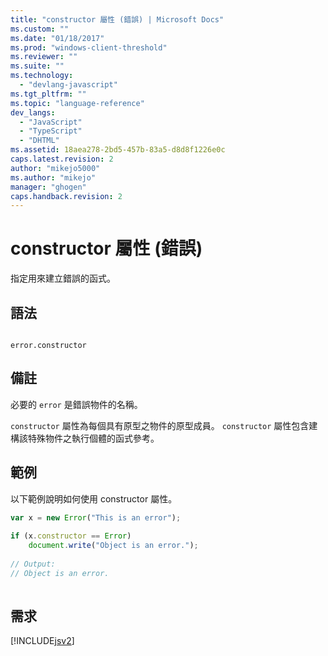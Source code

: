 ```yaml
---
title: "constructor 屬性 (錯誤) | Microsoft Docs"
ms.custom: ""
ms.date: "01/18/2017"
ms.prod: "windows-client-threshold"
ms.reviewer: ""
ms.suite: ""
ms.technology: 
  - "devlang-javascript"
ms.tgt_pltfrm: ""
ms.topic: "language-reference"
dev_langs: 
  - "JavaScript"
  - "TypeScript"
  - "DHTML"
ms.assetid: 18aea278-2bd5-457b-83a5-d8d8f1226e0c
caps.latest.revision: 2
author: "mikejo5000"
ms.author: "mikejo"
manager: "ghogen"
caps.handback.revision: 2
---
```

# constructor 屬性 (錯誤)
指定用來建立錯誤的函式。  
  
## 語法  
  
```  
  
error.constructor  
```  
  
## 備註  
 必要的 `error` 是錯誤物件的名稱。  
  
 `constructor` 屬性為每個具有原型之物件的原型成員。  `constructor` 屬性包含建構該特殊物件之執行個體的函式參考。  
  
## 範例  
 以下範例說明如何使用 constructor 屬性。  
  
```javascript  
var x = new Error("This is an error");  
  
if (x.constructor == Error)  
    document.write("Object is an error.");  
  
// Output:  
// Object is an error.  
  
```  
  
## 需求  
 [!INCLUDE[jsv2](../../javascript/reference/includes/jsv2-md.md)]